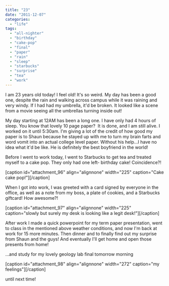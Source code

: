 ```yaml
---
title: "23"
date: "2011-12-07"
categories: 
  - "life"
tags: 
  - "all-nighter"
  - "birthday"
  - "cake-pop"
  - "final"
  - "paper"
  - "rain"
  - "sleep"
  - "starbucks"
  - "surprise"
  - "tea"
  - "work"
---
```


I am 23 years old today! I feel old! It's so weird. My day has been a good one, despite the rain and walking across campus while it was raining and very windy. If I had had my umbrella, it'd be broken. It looked like a scene from a movie seeing all the umbrellas turning inside out!

My day starting at 12AM has been a long one. I have only had 4 hours of sleep. You know that lovely 10 page paper?  It is done, and I am still alive. I worked on it until 5:30am. I'm giving a lot of the credit of how good my paper is to Shaun because he stayed up with me to turn my brain farts and word vomit into an actual college level paper. Without his help...I have no idea what it'd be like. He is definitely the best boyfriend in the world!

Before I went to work today, I went to Starbucks to get tea and treated myself to a cake pop. They only had one left- birthday cake! Coincidence?!

\[caption id="attachment\_96" align="alignnone" width="225" caption="Cake cake pop!"\]\[/caption\]

When I got into work, I was greeted with a card signed by everyone in the office, as well as a note from my boss, a plate of cookies, and a Starbucks giftcard! How awesome?!

\[caption id="attachment\_97" align="alignnone" width="225" caption="slowly but surely my desk is looking like a legit desk!"\]\[/caption\]

After work I made a quick powerpoint for my term paper presentation, went to class in the mentioned above weather conditions, and now I'm back at work for 15 more minutes. Then dinner and to finally find out my surprise from Shaun and the guys! And eventually I'll get home and open those presents from home!

...and study for my lovely geology lab final tomorrow morning

\[caption id="attachment\_98" align="alignnone" width="272" caption="my feelings"\]\[/caption\]

until next time!
